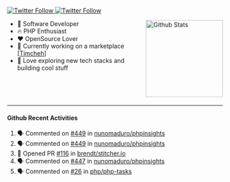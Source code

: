 <p>
  <a href="https://twitter.com/50bhan">
    <img alt="Twitter Follow" src="https://img.shields.io/twitter/follow/50bhan?color=1DA1F2&logo=twitter&style=for-the-badge">
  </a>
  
  <a href="https://www.linkedin.com/in/50bhan">
    <img alt="Twitter Follow" src="https://img.shields.io/badge/LinkedIn-0077B5?style=for-the-badge&logo=linkedin&logoColor=white">
  </a>
</p>

<img alt="Github Stats" src="https://github-readme-stats.vercel.app/api?username=50bhan&show_icons=true" align="right" height="180" />

- 🔭 Software Developer
- :fire: PHP Enthusiast
- :hearts: OpenSource Lover
- :mega: Currently working on a marketplace [[Timcheh](https://timcheh.com)]
- 🚀 Love exploring new tech stacks and building cool stuff

<br><br><br><hr>

#### Github Recent Activities
<!--START_SECTION:activity-->
1. 🗣 Commented on [#449](https://github.com/nunomaduro/phpinsights/issues/449) in [nunomaduro/phpinsights](https://github.com/nunomaduro/phpinsights)
2. 🗣 Commented on [#449](https://github.com/nunomaduro/phpinsights/issues/449) in [nunomaduro/phpinsights](https://github.com/nunomaduro/phpinsights)
3. 💪 Opened PR [#116](https://github.com/brendt/stitcher.io/pull/116) in [brendt/stitcher.io](https://github.com/brendt/stitcher.io)
4. 🗣 Commented on [#447](https://github.com/nunomaduro/phpinsights/issues/447) in [nunomaduro/phpinsights](https://github.com/nunomaduro/phpinsights)
5. 🗣 Commented on [#26](https://github.com/php/php-tasks/issues/26) in [php/php-tasks](https://github.com/php/php-tasks)
<!--END_SECTION:activity-->
